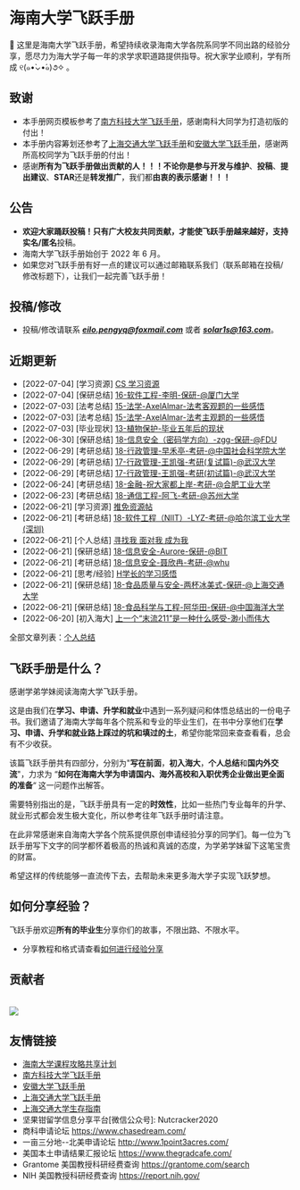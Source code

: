 # 海南大学飞跃手册

👋 这里是海南大学飞跃手册，希望持续收录海南大学各院系同学不同出路的经验分享，愿尽力为海大学子每一年的求学求职道路提供指导。祝大家学业顺利，学有所成 ୧(๑•̀⌄•́๑)૭✧ 。

## 致谢

- 本手册网页模板参考了[南方科技大学飞跃手册](https://sustech-application.com/#/)，感谢南科大同学为打造初版的付出！
- 本手册内容筹划还参考了[上海交通大学飞跃手册](https://survivesjtu.github.io/SJTU-Application/#/)和[安徽大学飞跃手册](https://www.ahu.wiki/#/)，感谢两所高校同学为飞跃手册的付出！
- 感谢**所有为飞跃手册做出贡献的人！！！**不论你是参与**开发与维护**、**投稿**、**提出建议**、**STAR**还是**转发推广**，我们都**由衷的表示感谢！！！**

## 公告

- **欢迎大家踊跃投稿！**只有广大校友共同贡献，才能使飞跃手册越来越好，支持**实名/匿名**投稿。
- 海南大学飞跃手册始创于 2022 年 6 月。
- 如果您对飞跃手册有好一点的建议可以通过邮箱联系我们（联系邮箱在投稿/修改标题下），让我们一起完善飞跃手册！

## 投稿/修改

- 投稿/修改请联系 [**_eilo.pengyq@foxmail.com_**](mailto:eilo.pengyq@foxmail.com) 或者 [**_solar1s@163.com_**](mailto:solar1s@163.com)。

## 近期更新

<!-- recent-update-start -->
- [2022-07-04] [学习资源] [CS 学习资源](first-sight/study/CS学习资源.md)
- [2022-07-04] [保研总结] [16-软件工程-李明-保研-@厦门大学](personal-summary/cs/16-软件工程-李明-保研-@厦门大学.md)
- [2022-07-03] [法考总结] [15-法学-AxelAlmar-法考客观题的一些感悟](https://zhuanlan.zhihu.com/p/45610719?utm_source=wechat_session&utm_medium=social&utm_oi=997200635032301568&utm_campaign=shareopn)
- [2022-07-03] [法考总结] [15-法学-AxelAlmar-法考主观题的一些感悟](https://zhuanlan.zhihu.com/p/54068198)
- [2022-07-03] [毕业现状] [13-植物保护-毕业五年后的现状](https://www.bilibili.com/video/BV1nY4y1n7NE)
- [2022-06-30] [保研总结] [18-信息安全（密码学方向）-zgg-保研-@FDU](personal-summary/cse/18-信息安全（密码学方向）-zgg-保研-@fdu.md)
- [2022-06-29] [考研总结] [18-行政管理-早禾亭-考研-@中国社会科学院大学](personal-summary/gongguan/18-行政管理-早禾亭-考研-@中国社会科学院大学.md)
- [2022-06-29] [考研总结] [17-行政管理-王凯强-考研(复试篇)-@武汉大学](https://zhuanlan.zhihu.com/p/450339848?utm_source=wechat_session&utm_medium=social&utm_oi=997200635032301568&utm_campaign=shareopn)
- [2022-06-29] [考研总结] [17-行政管理-王凯强-考研(初试篇)-@武汉大学](https://zhuanlan.zhihu.com/p/361687473?utm_source=wechat_session&utm_medium=social&utm_oi=997200635032301568&utm_campaign=shareopn)
- [2022-06-24] [考研总结] [18-金融-祝大家都上岸-考研-@合肥工业大学](personal-summary/jingji/18-金融-祝大家都上岸-考研-@合肥工业大学.md)
- [2022-06-23] [考研总结] [18-通信工程-阿飞-考研-@苏州大学](https://zhuanlan.zhihu.com/p/492633325)
- [2022-06-21] [学习资源] [推免资源帖](first-sight/study/推免资源帖.md)
- [2022-06-21] [考研总结] [18-软件工程（NIIT）-LYZ-考研-@哈尔滨工业大学(深圳)](https://zhuanlan.zhihu.com/p/498009692?utm_source=wechat_session&utm_medium=social&utm_oi=993920704961724416&utm_content=group3_article&utm_campaign=shareopn)
- [2022-06-21] [个人总结] [寻找我 面对我 成为我](https://www.yuque.com/docs/share/d32e755d-0a33-45a0-aadc-637da0d564e9?#)
- [2022-06-21] [保研总结] [18-信息安全-Aurore-保研-@BIT](personal-summary/cse/18-信息安全-Aurore-保研-@BIT.md)
- [2022-06-21] [考研总结] [18-信息安全-聂欣冉-考研-@whu](personal-summary/cse/18-信息安全-聂欣冉-考研-@WHU.md)
- [2022-06-21] [思考/经验] [H学长的学习感悟](personal-summary/cse/H学长的学习感悟.md)
- [2022-06-21] [保研总结] [18-食品质量与安全-两杯冰美式-保研-@上海交通大学](personal-summary/shipin/18-食品质量与安全-两杯冰美式-保研-@上海交通大学.md)
- [2022-06-21] [保研总结] [18-食品科学与工程-阿华田-保研-@中国海洋大学](personal-summary/shipin/18-食品科学与工程-阿华田-保研-@中国海洋大学.md)
- [2022-06-20] [初入海大] [上一个“末流211”是一种什么感受-渺小而伟大](first-sight/life/上一个“末流211”是一种什么感受—渺小而伟大.md)

<!-- recent-update-end -->

全部文章列表：[个人总结](personal-summary/README.md)

## 飞跃手册是什么？

感谢学弟学妹阅读海南大学飞跃手册。

这是由我们在**学习、申请、升学和就业**中遇到一系列疑问和体悟总结出的一份电子书。我们邀请了海南大学每年各个院系和专业的毕业生们，在书中分享他们在**学习、申请、升学和就业路上踩过的坑和填过的土**，希望你能常回来查查看看，总会有不少收获。

该篇飞跃手册共有四部分，分别为"**写在前面**，**初入海大**，**个人总结**和**国内外交流**"，力求为 “**如何在海南大学为申请国内、海外高校和入职优秀企业做出更全面的准备**“ 这一问题作出解答。

需要特别指出的是，飞跃手册具有一定的**时效性**，比如一些热门专业每年的升学、就业形式都会发生极大变化，所以参考往年飞跃手册时请注意。

在此非常感谢来自海南大学各个院系提供原创申请经验分享的同学们。每一位为飞跃手册写下文字的同学都怀着极高的热诚和真诚的态度，为学弟学妹留下这笔宝贵的财富。

希望这样的传统能够一直流传下去，去帮助未来更多海大学子实现飞跃梦想。

## 如何分享经验？

飞跃手册欢迎**所有的毕业生**分享你们的故事，不限出路、不限水平。

- 分享教程和格式请查看[如何进行经验分享](about-contribution.md)

## 贡献者

<a href="https://github.com/Hainanu-Application/Hainanu-Application.github.io/graphs/contributors">
  <br>
<img src="https://contributors-img.web.app/image?repo=Hainanu-Application/Hainanu-Application.github.io" /></a>

## 友情链接

- [海南大学课程攻略共享计划](https://www.bj-yan.top/hainanu-course-comments/)
- [南方科技大学飞跃手册](https://sustech-application.com/#/)
- [安徽大学飞跃手册](https://www.ahu.wiki/#/)
- [上海交通大学飞跃手册](https://survivesjtu.github.io/SJTU-Application/#/)
- [上海交通大学生存指南](https://survivesjtu.gitbook.io/survivesjtumanual/)
- 坚果钳留学信息分享平台\[微信公众号\]: Nutcracker2020
- 商科申请论坛 https://www.chasedream.com/
- 一亩三分地--北美申请论坛 http://www.1point3acres.com/
- 美国本土申请结果汇报论坛 https://www.thegradcafe.com/
- Grantome 美国教授科研经费查询 https://grantome.com/search
- NIH 美国教授科研经费查询 https://report.nih.gov/
